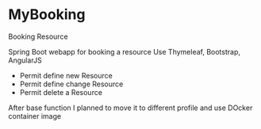 # MyBooking
Booking Resource

Spring Boot webapp for booking a resource
Use Thymeleaf, Bootstrap, AngularJS

- Permit define new Resource
- Permit define change Resource
- Permit delete a Resource

After base function I planned to move it to different profile and use DOcker container image


